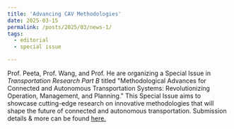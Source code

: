 ```yaml
---
title: 'Advancing CAV Methodologies'
date: 2025-03-15
permalink: /posts/2025/03/news-1/
tags:
  - editorial
  - special issue

---
```


Prof. Peeta, Prof. Wang, and Prof. He are organizing a Special Issue in _Transportation Research Part B_ titled "Methodological Advances for Connected and Autonomous Transportation Systems: Revolutionizing Operation, Management, and Planning." This Special Issue aims to showcase cutting-edge research on innovative methodologies that will shape the future of connected and autonomous transportation. Submission details & more can be found 
<a href="https://lnkd.in/eTuwHS_e">here.</a>